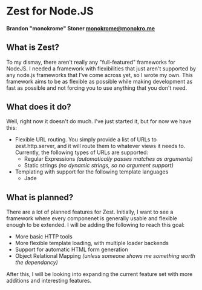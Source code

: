 # Zest for Node.JS
#### Brandon "monokrome" Stoner <monokrome@monokro.me>

## What is Zest?

To my dismay, there aren't really any "full-featured" frameworks for NodeJS. I needed a framework with flexibilities that just aren't supported by any node.js frameworks that I've come across yet, so I wrote my own. This framework aims to be as flexible as possible while making development as fast as possible and not forcing you to use anything that you don't need.

## What does it do?

Well, right now it doesn't do much. I've just started it, but for now we have this:

* Flexible URL routing. You simply provide a list of URLs to zest.http.server, and it will route them to whatever views it needs to. Currently, the following types of URLs are supported:
	* Regular Expressions *(automatically passes matches as arguments)*
	* Static strings *(no dynamic strings, so no argument support)*
* Templating with support for the following template languages
	* Jade

## What is planned?

There are a lot of planned features for Zest. Initially, I want to see a framework where every componenet is generally usable and flexible enough to be extended. I will be adding the following to reach this goal:

* More basic HTTP tools
* More flexible template loading, with multiple loader backends
* Support for automatic HTML form generation
* Object Relational Mapping *(unless someone shows me something worth the dependancy)*

After this, I will be looking into expanding the current feature set with more additions and interesting features.

